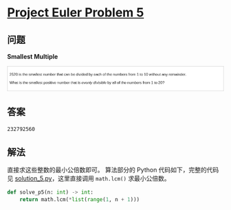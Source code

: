 # [Project Euler Problem 5](https://projecteuler.net/problem=5)

## 问题

**Smallest Multiple**

![题目截图](../images/problem_5.png)

## 答案

`232792560`

## 解法

直接求这些整数的最小公倍数即可。
算法部分的 Python 代码如下，完整的代码见 [solution_5.py](../solutions/solution_5.py)，这里直接调用 `math.lcm()` 求最小公倍数。

```python
def solve_p5(n: int) -> int:
    return math.lcm(*list(range(1, n + 1)))
```
